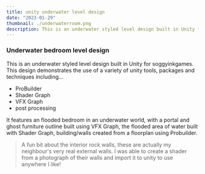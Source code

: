 ```yaml
---
title: unity underwater level design
date: "2023-01-29"
thumbnail: ./underwaterroom.png
description: This is an underwater styled level design built in Unity for soggyinkgames
---
```


### Underwater bedroom level design

This is an underwater styled level design built in Unity for soggyinkgames.
This design demonstrates the use of a variety of unity tools, packages and techniques including...

- ProBuilder
- Shader Graph
- VFX Graph
- post processing

It features an flooded bedroom in an underwater world, with a portal and ghost furniture outline built
using VFX Graph, the flooded area of water built with Shader Graph, building/walls created from a floorplan
using Probuilder.

> A fun bit about the interior rock walls, these are actually my neighbour's very real external walls. I
> was able to create a shader from a photograph of their walls and import it to unity to use anywhere I like!
